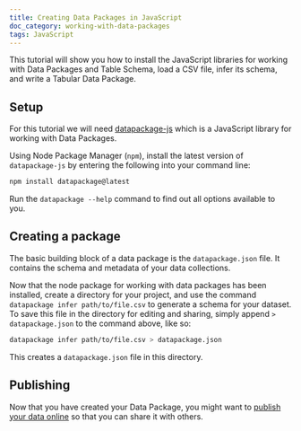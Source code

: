 ```yaml
---
title: Creating Data Packages in JavaScript
doc_category: working-with-data-packages
tags: JavaScript
---
```


This tutorial will show you how to install the JavaScript libraries for working with Data Packages and Table Schema, load a CSV file, infer its schema, and write a Tabular Data Package.

## Setup

For this tutorial we will need [datapackage-js](https://github.com/frictionlessdata/datapackage-js) which is a JavaScript library for working with Data Packages.

Using Node Package Manager (`npm`), install the latest version of `datapackage-js` by entering the following into your command line:
```bash
npm install datapackage@latest
```

Run the `datapackage --help` command to find out all options available to you.

## Creating a package

The basic building block of a data package is the `datapackage.json` file. It contains the schema and metadata of your data collections.

Now that the node package for working with data packages has been installed, create a directory for your project, and use the command `datapackage infer path/to/file.csv` to generate a schema for your dataset. To save this file in the directory for editing and sharing, simply append `> datapackage.json` to the command above, like so:

```bash
datapackage infer path/to/file.csv > datapackage.json
```

This creates a `datapackage.json` file in this directory.

## Publishing

Now that you have created your Data Package, you might want to
[publish your data online](/docs/publish-online/) so that you can
share it with others.
